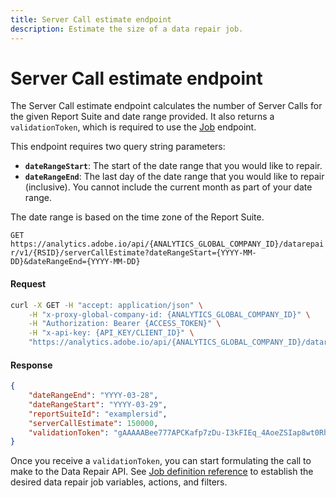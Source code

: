 ```yaml
---
title: Server Call estimate endpoint
description: Estimate the size of a data repair job.
---
```


# Server Call estimate endpoint

The Server Call estimate endpoint calculates the number of Server Calls for the given Report Suite and date range provided.  It also returns a `validationToken`, which is required to use the [Job](job.md) endpoint.

This endpoint requires two query string parameters:

* **`dateRangeStart`**: The start of the date range that you would like to repair.
* **`dateRangeEnd`**: The last day of the date range that you would like to repair (inclusive). You cannot include the current month as part of your date range.

The date range is based on the time zone of the Report Suite.

`GET https://analytics.adobe.io/api/{ANALYTICS_GLOBAL_COMPANY_ID}/datarepair/v1/{RSID}/serverCallEstimate?dateRangeStart={YYYY-MM-DD}&dateRangeEnd={YYYY-MM-DD}`

<CodeBlock slots="heading, code" repeat="2" languages="CURL,JSON"/>

#### Request

```sh
curl -X GET -H "accept: application/json" \
    -H "x-proxy-global-company-id: {ANALYTICS_GLOBAL_COMPANY_ID}" \
    -H "Authorization: Bearer {ACCESS_TOKEN}" \
    -H "x-api-key: {API_KEY/CLIENT_ID}" \
    "https://analytics.adobe.io/api/{ANALYTICS_GLOBAL_COMPANY_ID}/datarepair/v1/examplersid/serverCallEstimate?dateRangeStart={YYYY-03-28}&dateRangeEnd={YYYY-03-29}"
```

#### Response

```json
{
    "dateRangeEnd": "YYYY-03-28",
    "dateRangeStart": "YYYY-03-29",
    "reportSuiteId": "examplersid",
    "serverCallEstimate": 150000,
    "validationToken": "gAAAAABee777APCKafp7zDu-I3kFIEq_4AoeZSIap8wt0RhhNHmVdjnlrKCjPOo_PW74uj0qvDPG9B_SiYOe4p1Rg6Um1vCpL7dLwtkBX7i8wNheVPhb2j4nAapE-k6WPVcdP7FXNdjKvogMwHBEvGpAz6uO6TmpxwZUa3LMixaeN65BOFZW3i9ZnzZ400oCHte6XAX6Mo7QF-PyZZ6D--693K0cO_oUYg=="
}
```

Once you receive a `validationToken`, you can start formulating the call to make to the Data Repair API. See [Job definition reference](json-body.md) to establish the desired data repair job variables, actions, and filters.
